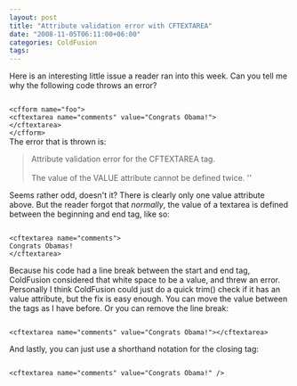 ```yaml
---
layout: post
title: "Attribute validation error with CFTEXTAREA"
date: "2008-11-05T06:11:00+06:00"
categories: ColdFusion 
tags: 
---
```


Here is an interesting little issue a reader ran into this week. Can you tell me why the following code throws an error?

<code>
&lt;cfform name="foo"&gt;
&lt;cftextarea name="comments" value="Congrats Obama!"&gt;
&lt;/cftextarea&gt;
&lt;/cfform&gt;
</code>
<!--more-->
The error that is thrown is:

<blockquote>
<p>
Attribute validation error for the CFTEXTAREA tag.
<br/><br/>
The value of the VALUE attribute cannot be defined twice. ''
</p>
</blockquote>

Seems rather odd, doesn't it? There is clearly only one value attribute above. But the reader forgot that <i>normally</i>, the value of a textarea is defined between the beginning and end tag, like so:

<code>
&lt;cftextarea name="comments"&gt;
Congrats Obamas!
&lt;/cftextarea&gt;
</code>

Because his code had a line break between the start and end tag, ColdFusion considered that white space to be a value, and threw an error. Personally I think ColdFusion could just do a quick trim() check if it has an value attribute, but the fix is easy enough. You can move the value between the tags as I have before. Or you can remove the line break:

<code>
&lt;cftextarea name="comments" value="Congrats Obama!"&gt;&lt;/cftextarea&gt;
</code>

And lastly, you can just use a shorthand notation for the closing tag:

<code>
&lt;cftextarea name="comments" value="Congrats Obama!" /&gt;
</code>